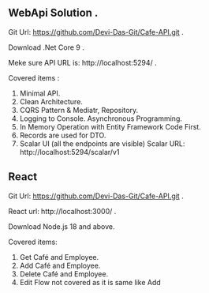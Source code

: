 ## WebApi Solution . ##

Git Url: https://github.com/Devi-Das-Git/Cafe-API.git .

Download .Net Core 9 .

Meke sure API URL is: http://localhost:5294/ . 

Covered items : 
1. Minimal API.
2. Clean Architecture.
3. CQRS Pattern & Mediatr, Repository.
4. Logging to Console. Asynchronous Programming.
5. In Memory Operation with Entity Framework Code First.
6. Records are used for DTO. 
7. Scalar UI (all the endpoints are visible)
Scalar URL: http://localhost:5294/scalar/v1 

## React ##
Git Url: https://github.com/Devi-Das-Git/Cafe-API.git  .

React url: http://localhost:3000/  . 

Download Node.js 18 and above.

Covered items: 
1.	Get Café and Employee.
2.	Add Café and Employee.
3.	Delete Café and Employee.
4.	Edit Flow not covered as it is same like Add 
	

